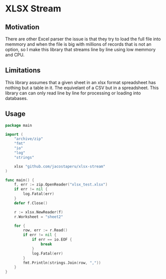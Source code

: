 # XLSX Stream 

## Motivation

There are other Excel parser the issue is that they try to load the full file into memmory and when the file is big with millions of records that is not an option, so I make this library that streams line by line using low memmory and CPU.

## Limitations

This library assumes that a given sheet in an xlsx format spreadsheet has nothing but a table in it. The equivelant of a CSV but in a spreadsheet. This library can can only read line by line for processing or loading into databases.

## Usage

```go
package main

import (
	"archive/zip"
	"fmt"
	"io"
	"log"
	"strings"

	xlsx "github.com/jacostaperu/xlsx-stream"
)

func main() {
	f, err := zip.OpenReader("xlsx_test.xlsx")
	if err != nil {
		log.Fatal(err)
	}
	defer f.Close()

	r := xlsx.NewReader(f)
	r.Worksheet = "sheet2"

	for {
		row, err := r.Read()
		if err != nil {
			if err == io.EOF {
				break
			}
			log.Fatal(err)
		}
		fmt.Println(strings.Join(row, ","))
	}
}
```
